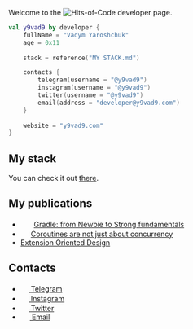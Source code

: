 Welcome to the ![Hits-of-Code](https://img.shields.io/badge/kotlin-%230095D5.svg?style=flat-square&logo=kotlin&logoColor=white) developer page.

```kotlin
val y9vad9 by developer {
    fullName = "Vadym Yaroshchuk"
    age = 0x11
    
    stack = reference("MY STACK.md")

    contacts {
        telegram(username = "@y9vad9")
        instagram(username = "@y9vad9")
        twitter(username = "@y9vad9")
        email(address = "developer@y9vad9.com")
    }
    
    website = "y9vad9.com"
}
```

## My stack
You can check it out [there](MY%20STACK.md).

## My publications
- <img src="https://github.com/y9vad9/y9vad9/assets/32961194/54a4fc6f-b639-4bc2-8722-1dfdf798aecb" width=22 height=16 /> [Gradle: from Newbie to Strong fundamentals](https://dev.to/y9vad9/gradle-from-newbie-to-strong-fundamentals-mdf)
- <img src="https://github.com/y9vad9/y9vad9/assets/32961194/155661eb-1fa2-4e90-a3b9-0c42b96ce489" width=16 height=16 /> [Coroutines are not just about concurrency](https://dev.to/y9vad9/coroutines-are-not-just-about-concurrency-4bfe)
- [Extension Oriented Design](https://dev.to/y9vad9/extension-oriented-design-3d41)

## Contacts
 - <a href="https://t.me/y9vad9"><img src="https://upload.wikimedia.org/wikipedia/commons/thumb/8/82/Telegram_logo.svg/768px-Telegram_logo.svg.png" width=16 height=16 />  Telegram</a>
 - <a href="https://www.instagram.com/y9vad9/"><img src="https://upload.wikimedia.org/wikipedia/commons/thumb/5/58/Instagram-Icon.png/1200px-Instagram-Icon.png" width=16 height=16 />  Instagram</a>
 - <a href="https://twitter.com/y9vad9/"><img src="https://www.freepnglogos.com/uploads/twitter-logo-png/twitter-logo-vector-png-clipart-1.png" width=16 height=16 />  Twitter</a>
 - <a href="mailto:developer@y9vad9.com"><img src="https://upload.wikimedia.org/wikipedia/commons/thumb/7/7e/Gmail_icon_%282020%29.svg/768px-Gmail_icon_%282020%29.svg.png" width=18 height=14 />  Email</a>
